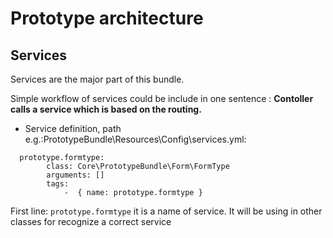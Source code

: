 # Prototype architecture

## Services

Services are the major part of this bundle. 

Simple workflow of services could be include in one sentence :
**Contoller calls a service which is based on the routing.**
* Service definition, path e.g.:PrototypeBundle\Resources\Config\services.yml:
```
  prototype.formtype:
        class: Core\PrototypeBundle\Form\FormType
        arguments: []        
        tags:
            -  { name: prototype.formtype } 

```

First line: ``` prototype.formtype ``` it is a name of service. It will be using in other classes for recognize a correct service 
